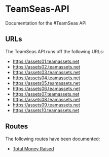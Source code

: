 # TeamSeas-API
Documentation for the #TeamSeas API

## URLs
The TeamSeas API runs off the following URLs:
* https://assets01.teamassets.net
* https://assets02.teamassets.net
* https://assets03.teamassets.net
* https://assets04.teamassets.net
* https://assets05.teamassets.net
* https://assets06.teamassets.net
* https://assets07.teamassets.net
* https://assets08.teamassets.net
* https://assets09.teamassets.net
* https://assets10.teamassets.net

## Routes
The following routes have been documented:
* [Total Money Raised](routes/json/donation_total.md)
